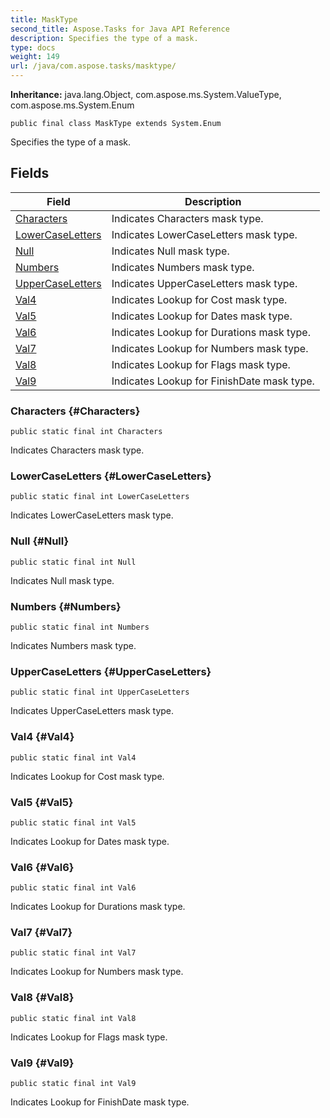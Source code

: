 ```yaml
---
title: MaskType
second_title: Aspose.Tasks for Java API Reference
description: Specifies the type of a mask.
type: docs
weight: 149
url: /java/com.aspose.tasks/masktype/
---
```


**Inheritance:**
java.lang.Object, com.aspose.ms.System.ValueType, com.aspose.ms.System.Enum
```
public final class MaskType extends System.Enum
```

Specifies the type of a mask.
## Fields

| Field | Description |
| --- | --- |
| [Characters](#Characters) | Indicates Characters mask type. |
| [LowerCaseLetters](#LowerCaseLetters) | Indicates LowerCaseLetters mask type. |
| [Null](#Null) | Indicates Null mask type. |
| [Numbers](#Numbers) | Indicates Numbers mask type. |
| [UpperCaseLetters](#UpperCaseLetters) | Indicates UpperCaseLetters mask type. |
| [Val4](#Val4) | Indicates Lookup for Cost mask type. |
| [Val5](#Val5) | Indicates Lookup for Dates mask type. |
| [Val6](#Val6) | Indicates Lookup for Durations mask type. |
| [Val7](#Val7) | Indicates Lookup for Numbers mask type. |
| [Val8](#Val8) | Indicates Lookup for Flags mask type. |
| [Val9](#Val9) | Indicates Lookup for FinishDate mask type. |
### Characters {#Characters}
```
public static final int Characters
```


Indicates Characters mask type.

### LowerCaseLetters {#LowerCaseLetters}
```
public static final int LowerCaseLetters
```


Indicates LowerCaseLetters mask type.

### Null {#Null}
```
public static final int Null
```


Indicates Null mask type.

### Numbers {#Numbers}
```
public static final int Numbers
```


Indicates Numbers mask type.

### UpperCaseLetters {#UpperCaseLetters}
```
public static final int UpperCaseLetters
```


Indicates UpperCaseLetters mask type.

### Val4 {#Val4}
```
public static final int Val4
```


Indicates Lookup for Cost mask type.

### Val5 {#Val5}
```
public static final int Val5
```


Indicates Lookup for Dates mask type.

### Val6 {#Val6}
```
public static final int Val6
```


Indicates Lookup for Durations mask type.

### Val7 {#Val7}
```
public static final int Val7
```


Indicates Lookup for Numbers mask type.

### Val8 {#Val8}
```
public static final int Val8
```


Indicates Lookup for Flags mask type.

### Val9 {#Val9}
```
public static final int Val9
```


Indicates Lookup for FinishDate mask type.

